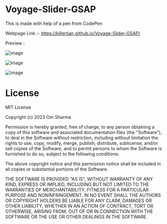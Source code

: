 # Voyage-Slider-GSAP

 This is made with help of a pen from CodePen
 
 Webpage Link :- https://killertian.github.io/Voyage-Slider-GSAP/
 
 Preview :
 
 ![image](https://user-images.githubusercontent.com/77867638/230952549-7eb2df6f-752f-48fd-9152-f2107a6223a8.png)

![image](https://user-images.githubusercontent.com/77867638/230952596-0365f95e-3b5f-4baa-8106-11143028e3b3.png)

![image](https://user-images.githubusercontent.com/77867638/230952636-ec8a7a2b-dbe1-4975-bef8-45d7db70591e.png)

# License

MIT License

Copyright (c) 2023 Om Sharma

Permission is hereby granted, free of charge, to any person obtaining a copy of this software and associated documentation files (the "Software"), to deal in the Software without restriction, including without limitation the rights to use, copy, modify, merge, publish, distribute, sublicense, and/or sell copies of the Software, and to permit persons to whom the Software is furnished to do so, subject to the following conditions:

The above copyright notice and this permission notice shall be included in all copies or substantial portions of the Software.

THE SOFTWARE IS PROVIDED "AS IS", WITHOUT WARRANTY OF ANY KIND, EXPRESS OR IMPLIED, INCLUDING BUT NOT LIMITED TO THE WARRANTIES OF MERCHANTABILITY, FITNESS FOR A PARTICULAR PURPOSE AND NONINFRINGEMENT. IN NO EVENT SHALL THE AUTHORS OR COPYRIGHT HOLDERS BE LIABLE FOR ANY CLAIM, DAMAGES OR OTHER LIABILITY, WHETHER IN AN ACTION OF CONTRACT, TORT OR OTHERWISE, ARISING FROM, OUT OF OR IN CONNECTION WITH THE SOFTWARE OR THE USE OR OTHER DEALINGS IN THE SOFTWARE.
